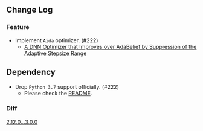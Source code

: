 ## Change Log

### Feature

* Implement `Aida` optimizer. (#222)
  * [A DNN Optimizer that Improves over AdaBelief by Suppression of the Adaptive Stepsize Range](https://arxiv.org/abs/2203.13273)

## Dependency

* Drop `Python 3.7` support officially. (#222)
  * Please check the [README](https://github.com/kozistr/pytorch_optimizer?tab=readme-ov-file#getting-started).

### Diff

[2.12.0...3.0.0](https://github.com/kozistr/pytorch_optimizer/compare/v2.12.0...v3.0.0)
